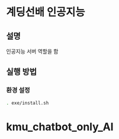# 계딩선배 인공지능

## 설명

인공지능 서버 역할을 함

## 실행 방법

### 환경 설정

```bash
. exe/install.sh
```
# kmu_chatbot_only_AI
